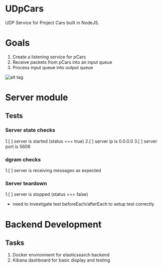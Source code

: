# UDpCars

UDP Service for Project Cars built in NodeJS.

# Goals
1. Create a listening service for pCars
2. Receive packets from pCars into an input queue
3. Process input queue into output queue

![alt tag](https://raw.githubusercontent.com/philmillwee2/UDpCars/dev/doc/Pipeline.png)

# Server module
## Tests
### Server state checks
1.[ ] server is started (status === true)
2.[ ] server ip is 0.0.0.0
3.[ ] server port is 5606

### dgram checks
1.[ ] server is receiving messages as expected

### Server teardown
1.[ ] server is stopped (status === false)
  * need to investigate test beforeEach/afterEach to setup test correctly

# Backend Development
## Tasks
1. Docker environment for elasticsearch backend
2. Kibana dashboard for basic display and testing
